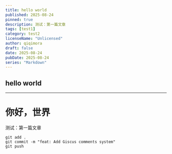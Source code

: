 ```yaml
---
title: hello world
published: 2025-08-24
pinned: true
description: 测试：第一篇文章
tags: [test1]
category: test2
licenseName: "Unlicensed"
author: qiqimora
draft: false
date: 2025-08-24
pubDate: 2025-08-24
series: "Markdown"
---
```


## hello world

---

# 你好，世界

测试：第一篇文章
```
git add .
git commit -m "feat: Add Giscus comments system"
git push
```

